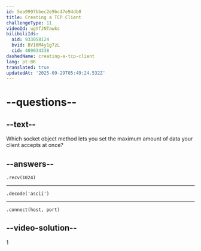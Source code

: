 ```yaml
---
id: 5ea9997bbec2e9bc47e94db0
title: Creating a TCP Client
challengeType: 11
videoId: ugYfJNTawks
bilibiliIds:
  aid: 933058124
  bvid: BV16M4y1g7zL
  cid: 409034338
dashedName: creating-a-tcp-client
lang: pt-BR
translated: true
updatedAt: '2025-09-29T05:49:24.532Z'
---
```


# --questions--

## --text--

Which socket object method lets you set the maximum amount of data your client accepts at once?

## --answers--

`.recv(1024)`

---

`.decode('ascii')`

---

`.connect(host, port)`

## --video-solution--

1

